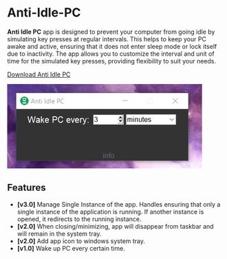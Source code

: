# Anti-Idle-PC
**Anti Idle PC** app is designed to prevent your computer from going idle by simulating key presses at regular intervals. This helps to keep your PC awake and active, ensuring that it does not enter sleep mode or lock itself due to inactivity. The app allows you to customize the interval and unit of time for the simulated key presses, providing flexibility to suit your needs.

[Download Anti Idle PC](https://github.com/JohanFire/Anti-Idle-PC/releases/tag/v1.0)

![Demo v1.0](./images/demo_v_1_0.png)

## Features
- **[v3.0]** Manage Single Instance of the app.
Handles ensuring that only a single instance of the application is running.
If another instance is opened, it redirects to the running instance.
- **[v2.0]** When closing/minimizing, app will disappear from taskbar and will remain in the system tray.
- **[v2.0]** Add app icon to windows system tray.
- **[v1.0]** Wake up PC every certain time. 
